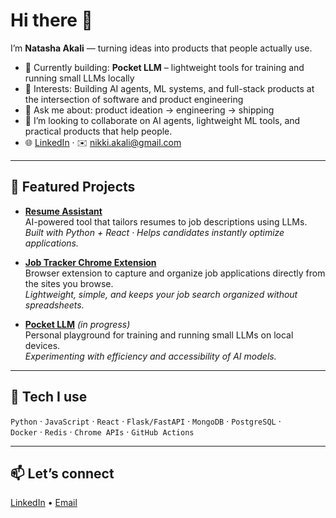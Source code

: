 # Hi there 👋

I’m **Natasha Akali** — turning ideas into products that people actually use.  
- 🔭 Currently building: **Pocket LLM** – lightweight tools for training and running small LLMs locally  
- 🧠 Interests: Building AI agents, ML systems, and full-stack products at the intersection of software and product engineering  
- 💬 Ask me about: product ideation → engineering → shipping
- 👯 I’m looking to collaborate on AI agents, lightweight ML tools, and practical products that help people.
- 🌐 [LinkedIn](https://www.linkedin.com/in/natashaakali/) · ✉️ nikki.akali@gmail.com

---

## 🚀 Featured Projects

- **[Resume Assistant](https://github.com/nikkiakali/personalized-resume-assistant)**  
  AI-powered tool that tailors resumes to job descriptions using LLMs.  
  *Built with Python + React · Helps candidates instantly optimize applications.*

- **[Job Tracker Chrome Extension](https://github.com/nikkiakali/chrome-job-tracker)**  
  Browser extension to capture and organize job applications directly from the sites you browse.  
  *Lightweight, simple, and keeps your job search organized without spreadsheets.*

- **[Pocket LLM](https://github.com/nikkiakali/pocket-llm)** *(in progress)*  
  Personal playground for training and running small LLMs on local devices.  
  *Experimenting with efficiency and accessibility of AI models.*

---

## 🧰 Tech I use
`Python` · `JavaScript` · `React` · `Flask/FastAPI` · `MongoDB` · `PostgreSQL` ·  
`Docker` · `Redis` · `Chrome APIs` · `GitHub Actions`

---

## 📫 Let’s connect
[LinkedIn](https://www.linkedin.com/in/natashaakali/) • [Email](mailto:nikki.akali@gmail.com)


<!--
**nikkiakali/nikkiakali** is a ✨ _special_ ✨ repository because its `README.md` (this file) appears on your GitHub profile.

Here are some ideas to get you started:

- 🔭 I’m currently working on ...
- 🌱 I’m currently learning ...
- 👯 I’m looking to collaborate on ...
- 🤔 I’m looking for help with ...
- 💬 Ask me about ...
- 📫 How to reach me: ...
- 😄 Pronouns: ...
- ⚡ Fun fact: ...
-->

